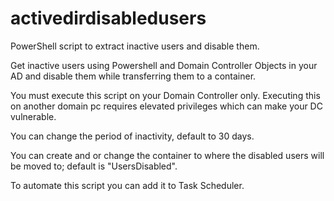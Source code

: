 # activedirdisabledusers
PowerShell script to extract inactive users and disable them.

Get inactive users using Powershell and Domain Controller Objects in your AD and disable them while transferring them to a container.

You must execute this script on your Domain Controller only. Executing this on another domain pc requires elevated privileges which can make your DC vulnerable.

You can change the period of inactivity, default to 30 days.

You can create and or change the container to where the disabled users will be moved to; default is "UsersDisabled".

To automate this script you can add it to Task Scheduler.

